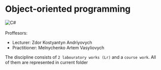 # Object-oriented programming
![C#](https://img.shields.io/badge/c%23-%23239120.svg?style=for-the-badge&logo=c-sharp&logoColor=white) <br><br>
Proffesors:
- Lecturer: Zdor Kostyantyn Andriyovych <br>
- Practitioner: Melnychenko Artem Vasyliovych <br>

The discipline consists of `2 labouratory works (Lr)` and a `course work`. All of them are represented in current folder
